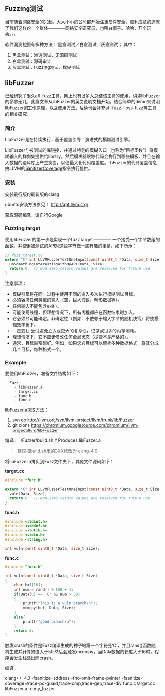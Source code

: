 ## Fuzzing测试
当前随着网络安全的兴起，大大小小的公司都开始注重软件安全，顺利成章的造就了我们这样的一个群体————网络安全研究员，也叫白帽子。哈哈，开个玩笑。。。

软件漏洞挖掘有多种方法： 黑盒测试／白盒测试／灰盒测试；
其中：
1. 黑盒测试：渗透测试，无源码测试
2. 白盒测试：源码审计
3. 灰盒测试：Fuzzing测试，模糊测试

## libFuzzer
已经研究了很久afl-fuzz工具，网上也有很多人总结该工具的使用，讲述libFuzzer的寥寥无几，此篇文章从libFuzzer的英文说明文档开始，结合简单的demo来说明libFuzzer的工作原理，以及使用方法。后续也会补充afl-fuzz／oss-fuzz等工具的相关研究。

### 简介

LibFuzzer是在持续执行，基于覆盖引导，演进式的模糊测试引擎。

LibFuzzer与被测试的库链接，并通过特定的模糊入口（也称为“目标函数”）将模糊输入的样例集提供给library。然后模糊器跟踪代码会执行到哪些模板，并且在输入数据的语料库上产生突变，以便最大化代码覆盖度。libFuzzer的代码覆盖信息由LLVM的[SanitizerCoverage](http://clang.llvm.org/docs/SanitizerCoverage.html)指令执行提供。

### 安装
安装最行版的最新版的clang

ubuntu安装方法参见： http://apt.llvm.org/

获取源码编译，请自行Google

### Fuzzing target
使用libFuzzer的第一步是实现一个fuzz target ———— 一个接受一个字节数组的函数，并使用被测试的API对这些字节做一些有趣的事情，如下所示：
``` c
// fuzz_target.cc
extern "C" int LLVMFuzzerTestOneInput(const uint8_t *Data, size_t Size) {
  DoSomethingInterestingWithMyAPI(Data, Size);
  return 0;  // Non-zero return values are reserved for future use.
}

```

注意事项：
* 模糊引擎将在同一过程中使用不同的输入多次执行模糊测试目标。
* 必须容忍任何类型的输入（空，巨大的数，畸形数据等）。
* 任何输入不能包含exit()。
* 可能使用线程，但理想情况下，所有线程都应在函数结束时加入。
* 它必须尽可能确定。非确定性（例如，不依赖于输入字节的随机决策）将使模糊效率低下。
* 一定要快 尝试避免立方或更大的复杂性，记录或过多的内存消耗。
* 理想情况下，它不应该修改任何全局状态（尽管不是严格的）。
* 通常，目标越窄越好。例如，如果您的目标可以解析多种数据格式，将其分成几个目标，每种格式一个。


### Example
要使用libFuzzer，准备文件结构如下：

    - Fuzz
        - libFuzzer.a
        - target.cc
        - func.h
        - func.c

libFuzzer.a获取方法：        
1. svn co http://llvm.org/svn/llvm-project/llvm/trunk/lib/Fuzzer  
2. git clone https://chromium.googlesource.com/chromium/llvm-project/llvm/lib/Fuzzer

编译： ./Fuzzer/build.sh   # Produces libFuzzer.a
> 建议把build.sh里的CXX修改为 clang-4.0


将libFuzzer.a拷贝到Fuzz文件夹下，其他文件源码如下：

**target.cc**
```c
#include "func.h"

extern "C" int LLVMFuzzerTestOneInput(const uint8_t *Data, size_t Size) {
  vuln(Data, Size);
  return 0;  // Non-zero return values are reserved for future use.
}

```

**func.h**
```c
#include <stdint.h>
#include <stddef.h>
#include <stdlib.h>
#include <stdio.h>
#include <string.h>

int vuln(const uint8_t *Data, size_t Size);

```

**func.c**
```c
#include "func.h"

int vuln(const uint8_t *Data, size_t Size)
{
    char buf[16];
    int num = rand() % 100 + 1;
    if(Data[0] == 'C' && num > 50)
    {
        printf("This is a vuln branch\n");
        memcpy(buf, Data, Size);
    }
    else{
        printf("good branch\n");
    }
    return 0;
}

```
触发crash的条件是Fuzz编译生成的种子的第一个字符是‘C’，并且rand()函数随机生成并计算的值大于50,然后会触发memcpy，当Data数据的长度大于16时，程序会发生栈溢出而crash。

编译：

clang++-4.0 -fsanitize=address -fno-omit-frame-pointer -fsanitize-coverage=trace-pc-guard,trace-cmp,trace-gep,trace-div func.c target.cc libFuzzer.a -o my_fuzzer
